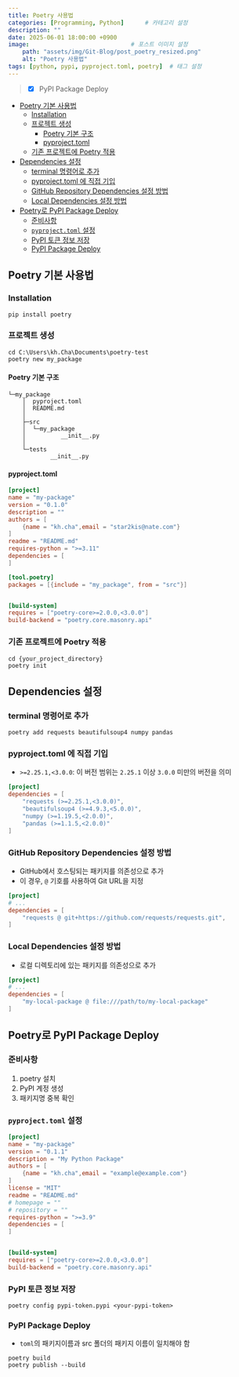 ```yaml
---
title: Poetry 사용법
categories: [Programming, Python]      # 카테고리 설정
description: ""
date: 2025-06-01 18:00:00 +0900
image:                             # 포스트 이미지 설정
    path: "assets/img/Git-Blog/post_poetry_resized.png"
    alt: "Poetry 사용법"
tags: [python, pypi, pyproject.toml, poetry]  # 태그 설정
---
```


> - [x] PyPI Package Deploy

- [Poetry 기본 사용법](#poetry-기본-사용법)
  - [Installation](#installation)
  - [프로젝트 생성](#프로젝트-생성)
    - [Poetry 기본 구조](#poetry-기본-구조)
    - [pyproject.toml](#pyprojecttoml)
  - [기존 프로젝트에 Poetry 적용](#기존-프로젝트에-poetry-적용)
- [Dependencies 설정](#dependencies-설정)
  - [terminal 명령어로 추가](#terminal-명령어로-추가)
  - [pyproject.toml 에 직접 기입](#pyprojecttoml-에-직접-기입)
  - [GitHub Repository Dependencies 설정 방법](#github-repository-dependencies-설정-방법)
  - [Local Dependencies 설정 방법](#local-dependencies-설정-방법)
- [Poetry로 PyPI Package Deploy](#poetry로-pypi-package-deploy)
  - [준비사항](#준비사항)
  - [`pyproject.toml` 설정](#pyprojecttoml-설정)
  - [PyPI 토큰 정보 저장](#pypi-토큰-정보-저장)
  - [PyPI Package Deploy](#pypi-package-deploy)


## Poetry 기본 사용법

### Installation

```terminal 
pip install poetry
```
### 프로젝트 생성

```terminal
cd C:\Users\kh.Cha\Documents\poetry-test
poetry new my_package
```

#### Poetry 기본 구조

```plaintext 
└─my_package
    │  pyproject.toml
    │  README.md
    │
    ├─src
    │  └─my_package
    │          __init__.py
    │
    └─tests
            __init__.py
```

#### pyproject.toml

```toml
[project]
name = "my-package"
version = "0.1.0"
description = ""
authors = [
    {name = "kh.cha",email = "star2kis@nate.com"}
]
readme = "README.md"
requires-python = ">=3.11"
dependencies = [
]

[tool.poetry]
packages = [{include = "my_package", from = "src"}]


[build-system]
requires = ["poetry-core>=2.0.0,<3.0.0"]
build-backend = "poetry.core.masonry.api"
```

### 기존 프로젝트에 Poetry 적용

```terminal
cd {your_project_directory}
poetry init
```

## Dependencies 설정

### terminal 명령어로 추가
```terminal 
poetry add requests beautifulsoup4 numpy pandas
```

### pyproject.toml 에 직접 기입
- `>=2.25.1,<3.0.0`: 이 버전 범위는 `2.25.1` 이상 `3.0.0` 미만의 버전을 의미

```toml     
[project]
dependencies = [
    "requests (>=2.25.1,<3.0.0)",
    "beautifulsoup4 (>=4.9.3,<5.0.0)",
    "numpy (>=1.19.5,<2.0.0)",
    "pandas (>=1.1.5,<2.0.0)"
]
```

### GitHub Repository Dependencies 설정 방법
- GitHub에서 호스팅되는 패키지를 의존성으로 추가
- 이 경우, `@` 기호를 사용하여 Git URL을 지정

```toml
[project]
# ...
dependencies = [
    "requests @ git+https://github.com/requests/requests.git",
]
```

### Local Dependencies 설정 방법
- 로컬 디렉토리에 있는 패키지를 의존성으로 추가
```toml
[project]
# ...   
dependencies = [
    "my-local-package @ file:///path/to/my-local-package"
]
```

## Poetry로 PyPI Package Deploy
### 준비사항
1. poetry 설치
2. PyPI 계정 생성 
3. 패키지명 중복 확인

### `pyproject.toml` 설정

```toml
[project]
name = "my-package"
version = "0.1.1"
description = "My Python Package"
authors = [
    {name = "kh.cha",email = "example@example.com"}
]
license = "MIT"
readme = "README.md"
# homepage = ""
# repository = ""
requires-python = ">=3.9"
dependencies = [
]


[build-system]
requires = ["poetry-core>=2.0.0,<3.0.0"]
build-backend = "poetry.core.masonry.api"
```

### PyPI 토큰 정보 저장

```terminal
poetry config pypi-token.pypi <your-pypi-token>
```

### PyPI Package Deploy
- `toml`의 패키지이름과 src 폴더의 패키지 이름이 일치해야 함

```terminal
poetry build
poetry publish --build
```
